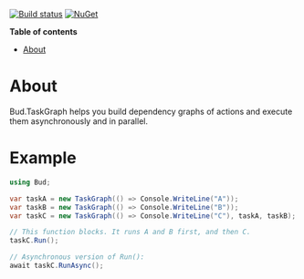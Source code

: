 [![Build status](https://ci.appveyor.com/api/projects/status/mjsra2v19mje1tx5/branch/master?svg=true)](https://ci.appveyor.com/project/urbas/bud-taskgraph/branch/master) [![NuGet](https://img.shields.io/nuget/v/Bud.TaskGraph.svg)](https://www.nuget.org/packages/Bud.TaskGraph/)

__Table of contents__

* [About](#about)


# About

Bud.TaskGraph helps you build dependency graphs of actions and execute them asynchronously and in parallel.

# Example

```csharp
using Bud;

var taskA = new TaskGraph(() => Console.WriteLine("A"));
var taskB = new TaskGraph(() => Console.WriteLine("B"));
var taskC = new TaskGraph(() => Console.WriteLine("C"), taskA, taskB);

// This function blocks. It runs A and B first, and then C.
taskC.Run();

// Asynchronous version of Run():
await taskC.RunAsync();
```
